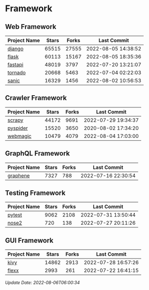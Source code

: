 # Framework

## Web Framework
| Project Name | Stars | Forks | Last Commit |
| ------------ | ----- | ----- | ----------- |
| [django](https://github.com/django/django) | 65515 | 27555 | 2022-08-05 14:38:52 |
| [flask](https://github.com/pallets/flask) | 60113 | 15167 | 2022-08-05 18:35:36 |
| [fastapi](https://github.com/tiangolo/fastapi) | 48019 | 3797 | 2022-07-20 13:21:07 |
| [tornado](https://github.com/tornadoweb/tornado) | 20668 | 5463 | 2022-07-04 02:22:03 |
| [sanic](https://github.com/sanic-org/sanic) | 16329 | 1456 | 2022-08-02 10:56:53 |

## Crawler Framework
| Project Name | Stars | Forks | Last Commit |
| ------------ | ----- | ----- | ----------- |
| [scrapy](https://github.com/scrapy/scrapy) | 44172 | 9691 | 2022-07-29 19:34:37 |
| [pyspider](https://github.com/binux/pyspider) | 15520 | 3650 | 2020-08-02 17:34:20 |
| [webmagic](https://github.com/code4craft/webmagic) | 10479 | 4079 | 2022-08-04 17:03:00 |

## GraphQL Framework
| Project Name | Stars | Forks | Last Commit |
| ------------ | ----- | ----- | ----------- |
| [graphene](https://github.com/graphql-python/graphene) | 7327 | 788 | 2022-07-16 22:30:54 |

## Testing Framework
| Project Name | Stars | Forks | Last Commit |
| ------------ | ----- | ----- | ----------- |
| [pytest](https://github.com/pytest-dev/pytest) | 9062 | 2108 | 2022-07-31 13:50:44 |
| [nose2](https://github.com/nose-devs/nose2) | 720 | 138 | 2022-07-27 20:11:26 |

## GUI Framework
| Project Name | Stars | Forks | Last Commit |
| ------------ | ----- | ----- | ----------- |
| [kivy](https://github.com/kivy/kivy) | 14862 | 2913 | 2022-07-28 16:57:26 |
| [flexx](https://github.com/flexxui/flexx) | 2993 | 261 | 2022-07-22 16:41:15 |

*Update Date: 2022-08-06T06:00:34*